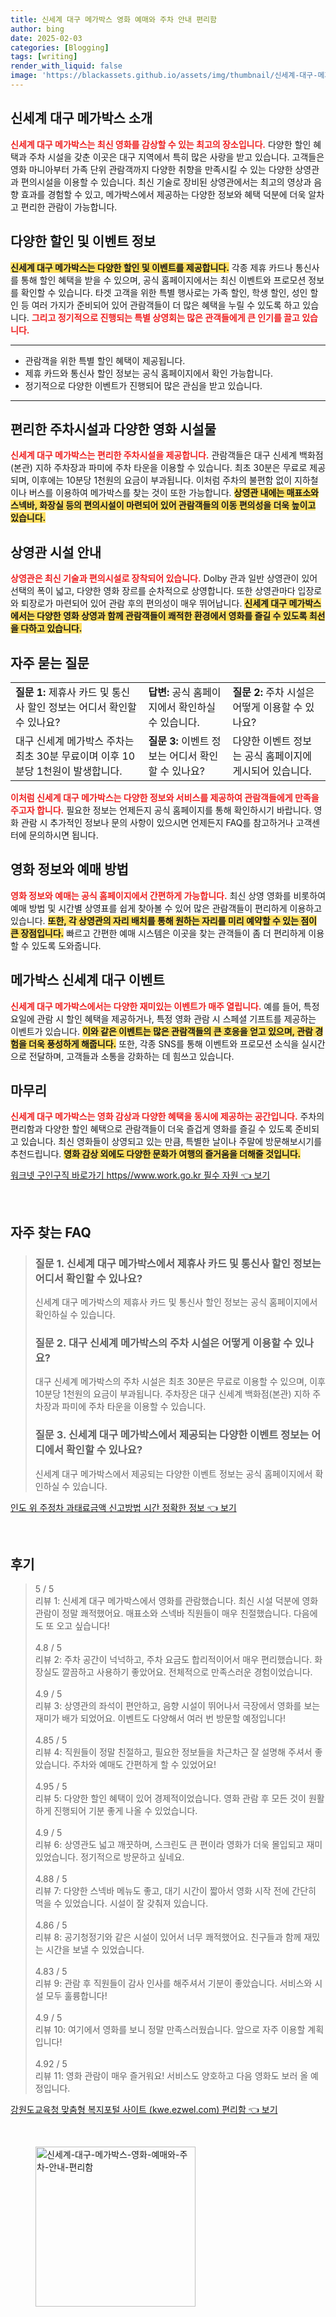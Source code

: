```yaml
---
title: 신세계 대구 메가박스 영화 예매와 주차 안내 편리함
author: bing
date: 2025-02-03
categories: [Blogging]
tags: [writing]
render_with_liquid: false
image: 'https://blackassets.github.io/assets/img/thumbnail/신세계-대구-메가박스-영화-예매와-주차-안내-편리함.webp'
---
```



<h2 id='신세계 대구 메가박스 소개'>신세계 대구 메가박스 소개</h2>

<p><b><span style="color: #ee2323;">신세계 대구 메가박스는 최신 영화를 감상할 수 있는 최고의 장소입니다.</span></b> 다양한 할인 혜택과 주차 시설을 갖춘 이곳은 대구 지역에서 특히 많은 사랑을 받고 있습니다. 고객들은 영화 마니아부터 가족 단위 관람객까지 다양한 취향을 만족시킬 수 있는 다양한 상영관과 편의시설을 이용할 수 있습니다. 최신 기술로 장비된 상영관에서는 최고의 영상과 음향 효과를 경험할 수 있고, 메가박스에서 제공하는 다양한 정보와 혜택 덕분에 더욱 알차고 편리한 관람이 가능합니다.</p>

<h2 id='다양한 할인 및 이벤트 정보'>다양한 할인 및 이벤트 정보</h2>

<p><b><span style="background-color: #ffe066;">신세계 대구 메가박스는 다양한 할인 및 이벤트를 제공합니다.</span></b> 각종 제휴 카드나 통신사를 통해 할인 혜택을 받을 수 있으며, 공식 홈페이지에서는 최신 이벤트와 프로모션 정보를 확인할 수 있습니다. 타겟 고객을 위한 특별 행사로는 가족 할인, 학생 할인, 성인 할인 등 여러 가지가 준비되어 있어 관람객들이 더 많은 혜택을 누릴 수 있도록 하고 있습니다. <b><span style="color: #ee2323;">그리고 정기적으로 진행되는 특별 상영회는 많은 관객들에게 큰 인기를 끌고 있습니다.</span></b></p>

<hr />

<ul>
    <li>관람객을 위한 특별 할인 혜택이 제공됩니다.</li>
    <li>제휴 카드와 통신사 할인 정보는 공식 홈페이지에서 확인 가능합니다.</li>
    <li>정기적으로 다양한 이벤트가 진행되어 많은 관심을 받고 있습니다.</li>
</ul>

<hr />

<h2 id='편리한 주차시설과 다양한 영화 시설물'>편리한 주차시설과 다양한 영화 시설물</h2>

<p><b><span style="color: #ee2323;">신세계 대구 메가박스는 편리한 주차시설을 제공합니다.</span></b> 관람객들은 대구 신세계 백화점(본관) 지하 주차장과 파미에 주차 타운을 이용할 수 있습니다. 최초 30분은 무료로 제공되며, 이후에는 10분당 1천원의 요금이 부과됩니다. 이처럼 주차의 불편함 없이 지하철이나 버스를 이용하여 메가박스를 찾는 것이 또한 가능합니다. <b><span style="background-color: #ffe066;">상영관 내에는 매표소와 스넥바, 화장실 등의 편의시설이 마련되어 있어 관람객들의 이동 편의성을 더욱 높이고 있습니다.</span></b></p>

<h2 id='상영관 시설 안내'>상영관 시설 안내</h2>

<p><b><span style="color: #ee2323;">상영관은 최신 기술과 편의시설로 장착되어 있습니다.</span></b> Dolby 관과 일반 상영관이 있어 선택의 폭이 넓고, 다양한 영화 장르를 순차적으로 상영합니다. 또한 상영관마다 입장로와 퇴장로가 마련되어 있어 관람 후의 편의성이 매우 뛰어납니다. <b><span style="background-color: #ffe066;">신세계 대구 메가박스에서는 다양한 영화 상영과 함께 관람객들이 쾌적한 환경에서 영화를 즐길 수 있도록 최선을 다하고 있습니다.</span></b></p>

<h2 id='자주 묻는 질문'>자주 묻는 질문</h2>

<table>
    <tr>
        <td><b>질문 1:</b> 제휴사 카드 및 통신사 할인 정보는 어디서 확인할 수 있나요?</td>
        <td><b>답변:</b> 공식 홈페이지에서 확인하실 수 있습니다.</td>
        <td><b>질문 2:</b> 주차 시설은 어떻게 이용할 수 있나요?</td>
    </tr>
    <tr>
        <td>대구 신세계 메가박스 주차는 최초 30분 무료이며 이후 10분당 1천원이 발생합니다.</td>
        <td><b>질문 3:</b> 이벤트 정보는 어디서 확인할 수 있나요?</td>
        <td>다양한 이벤트 정보는 공식 홈페이지에 게시되어 있습니다.</td>
    </tr>
</table>

<p><b><span style="color: #ee2323;">이처럼 신세계 대구 메가박스는 다양한 정보와 서비스를 제공하여 관람객들에게 만족을 주고자 합니다.</span></b> 필요한 정보는 언제든지 공식 홈페이지를 통해 확인하시기 바랍니다. 영화 관람 시 추가적인 정보나 문의 사항이 있으시면 언제든지 FAQ를 참고하거나 고객센터에 문의하시면 됩니다.</p>

<h2 id='영화 정보와 예매 방법'>영화 정보와 예매 방법</h2>

<p><b><span style="color: #ee2323;">영화 정보와 예매는 공식 홈페이지에서 간편하게 가능합니다.</span></b> 최신 상영 영화를 비롯하여 예매 방법 및 시간별 상영표를 쉽게 찾아볼 수 있어 많은 관람객들이 편리하게 이용하고 있습니다. <b><span style="background-color: #ffe066;">또한, 각 상영관의 자리 배치를 통해 원하는 자리를 미리 예약할 수 있는 점이 큰 장점입니다.</span></b> 빠르고 간편한 예매 시스템은 이곳을 찾는 관객들이 좀 더 편리하게 이용할 수 있도록 도와줍니다.</p>

<h2 id='메가박스 신세계 대구 이벤트'>메가박스 신세계 대구 이벤트</h2>

<p><b><span style="color: #ee2323;">신세계 대구 메가박스에서는 다양한 재미있는 이벤트가 매주 열립니다.</span></b> 예를 들어, 특정 요일에 관람 시 할인 혜택을 제공하거나, 특정 영화 관람 시 스페셜 기프트를 제공하는 이벤트가 있습니다. <b><span style="background-color: #ffe066;">이와 같은 이벤트는 많은 관람객들의 큰 호응을 얻고 있으며, 관람 경험을 더욱 풍성하게 해줍니다.</span></b> 또한, 각종 SNS를 통해 이벤트와 프로모션 소식을 실시간으로 전달하며, 고객들과 소통을 강화하는 데 힘쓰고 있습니다.</p>

<h2 id='마무리'>마무리</h2>

<p><b><span style="color: #ee2323;">신세계 대구 메가박스는 영화 감상과 다양한 혜택을 동시에 제공하는 공간입니다.</span></b> 주차의 편리함과 다양한 할인 혜택으로 관람객들이 더욱 즐겁게 영화를 즐길 수 있도록 준비되고 있습니다. 최신 영화들이 상영되고 있는 만큼, 특별한 날이나 주말에 방문해보시기를 추천드립니다. <b><span style="background-color: #ffe066;">영화 감상 외에도 다양한 문화가 여행의 즐거움을 더해줄 것입니다.</span></b></p>


<p><a class="click-button" title="워크넷 구인구직 바로가기 https//www.work.go.kr 필수 자원" href="https://blackassets.github.io/posts/%EC%9B%8C%ED%81%AC%EB%84%B7-%EA%B5%AC%EC%9D%B8%EA%B5%AC%EC%A7%81-%EB%B0%94%EB%A1%9C%EA%B0%80%EA%B8%B0-httpswww.work.go.kr-%ED%95%84%EC%88%98-%EC%9E%90%EC%9B%90/" rel="dofollow">워크넷 구인구직 바로가기 https//www.work.go.kr 필수 자원 👈 보기</a></p><br>
<h2 id='자주_찾는_FAQ'>자주 찾는 FAQ</h2>
<div itemscope="" itemtype="https://schema.org/FAQPage"> 
<blockquote> 
<div itemscope="" itemprop="mainEntity" itemtype="https://schema.org/Question"> 
<h3 itemprop="name">질문 1. 신세계 대구 메가박스에서 제휴사 카드 및 통신사 할인 정보는 어디서 확인할 수 있나요?</h3> 
<div itemscope="" itemprop="acceptedAnswer" itemtype="https://schema.org/Answer"> 
<span itemprop="text"> 
<p>신세계 대구 메가박스의 제휴사 카드 및 통신사 할인 정보는 공식 홈페이지에서 확인하실 수 있습니다.</p> 
</span> 
</div> 
</div> 

<div itemscope="" itemprop="mainEntity" itemtype="https://schema.org/Question"> 
<h3 itemprop="name">질문 2. 대구 신세계 메가박스의 주차 시설은 어떻게 이용할 수 있나요?</h3> 
<div itemscope="" itemprop="acceptedAnswer" itemtype="https://schema.org/Answer"> 
<span itemprop="text"> 
<p>대구 신세계 메가박스의 주차 시설은 최초 30분은 무료로 이용할 수 있으며, 이후 10분당 1천원의 요금이 부과됩니다. 주차장은 대구 신세계 백화점(본관) 지하 주차장과 파미에 주차 타운을 이용할 수 있습니다.</p> 
</span> 
</div> 
</div> 

<div itemscope="" itemprop="mainEntity" itemtype="https://schema.org/Question"> 
<h3 itemprop="name">질문 3. 신세계 대구 메가박스에서 제공되는 다양한 이벤트 정보는 어디에서 확인할 수 있나요?</h3> 
<div itemscope="" itemprop="acceptedAnswer" itemtype="https://schema.org/Answer"> 
<span itemprop="text"> 
<p>신세계 대구 메가박스에서 제공되는 다양한 이벤트 정보는 공식 홈페이지에서 확인하실 수 있습니다.</p> 
</span> 
</div> 
</div> 

</blockquote> 
</div>
<p><a class="click-button" title="인도 위 주정차 과태료금액 신고방법 시간 정확한 정보" href="https://blackassets.github.io/posts/%EC%9D%B8%EB%8F%84-%EC%9C%84-%EC%A3%BC%EC%A0%95%EC%B0%A8-%EA%B3%BC%ED%83%9C%EB%A3%8C%EA%B8%88%EC%95%A1-%EC%8B%A0%EA%B3%A0%EB%B0%A9%EB%B2%95-%EC%8B%9C%EA%B0%84-%EC%A0%95%ED%99%95%ED%95%9C-%EC%A0%95%EB%B3%B4/" rel="dofollow">인도 위 주정차 과태료금액 신고방법 시간 정확한 정보 👈 보기</a></p><br>
<h2 id='후기'>후기</h2>
<div itemscope itemtype="https://schema.org/Product">
  <blockquote>
  <div itemprop="review" itemscope itemtype="https://schema.org/Review">
      <div itemprop="reviewRating" itemscope itemtype="https://schema.org/Rating"> <span itemprop="ratingValue">5</span> / <span itemprop="bestRating">5</span> </div>
      <span itemprop="reviewBody">리뷰 1: 신세계 대구 메가박스에서 영화를 관람했습니다. 최신 시설 덕분에 영화 관람이 정말 쾌적했어요. 매표소와 스넥바 직원들이 매우 친절했습니다. 다음에도 또 오고 싶습니다!</span>
  </div>
  <br>
  <div itemprop="review" itemscope itemtype="https://schema.org/Review">
      <div itemprop="reviewRating" itemscope itemtype="https://schema.org/Rating"> <span itemprop="ratingValue">4.8</span> / <span itemprop="bestRating">5</span> </div>
      <span itemprop="reviewBody">리뷰 2: 주차 공간이 넉넉하고, 주차 요금도 합리적이어서 매우 편리했습니다. 화장실도 깔끔하고 사용하기 좋았어요. 전체적으로 만족스러운 경험이었습니다.</span>
  </div>
  <br>
  <div itemprop="review" itemscope itemtype="https://schema.org/Review">
      <div itemprop="reviewRating" itemscope itemtype="https://schema.org/Rating"> <span itemprop="ratingValue">4.9</span> / <span itemprop="bestRating">5</span> </div>
      <span itemprop="reviewBody">리뷰 3: 상영관의 좌석이 편안하고, 음향 시설이 뛰어나서 극장에서 영화를 보는 재미가 배가 되었어요. 이벤트도 다양해서 여러 번 방문할 예정입니다!</span>
  </div>
  <br>
  <div itemprop="review" itemscope itemtype="https://schema.org/Review">
      <div itemprop="reviewRating" itemscope itemtype="https://schema.org/Rating"> <span itemprop="ratingValue">4.85</span> / <span itemprop="bestRating">5</span> </div>
      <span itemprop="reviewBody">리뷰 4: 직원들이 정말 친절하고, 필요한 정보들을 차근차근 잘 설명해 주셔서 좋았습니다. 주차와 예매도 간편하게 할 수 있었어요!</span>
  </div>
  <br>
  <div itemprop="review" itemscope itemtype="https://schema.org/Review">
      <div itemprop="reviewRating" itemscope itemtype="https://schema.org/Rating"> <span itemprop="ratingValue">4.95</span> / <span itemprop="bestRating">5</span> </div>
      <span itemprop="reviewBody">리뷰 5: 다양한 할인 혜택이 있어 경제적이었습니다. 영화 관람 후 모든 것이 원활하게 진행되어 기분 좋게 나올 수 있었습니다.</span>
  </div>
  <br>
  <div itemprop="review" itemscope itemtype="https://schema.org/Review">
      <div itemprop="reviewRating" itemscope itemtype="https://schema.org/Rating"> <span itemprop="ratingValue">4.9</span> / <span itemprop="bestRating">5</span> </div>
      <span itemprop="reviewBody">리뷰 6: 상영관도 넓고 깨끗하며, 스크린도 큰 편이라 영화가 더욱 몰입되고 재미있었습니다. 정기적으로 방문하고 싶네요.</span>
  </div>
  <br>
  <div itemprop="review" itemscope itemtype="https://schema.org/Review">
      <div itemprop="reviewRating" itemscope itemtype="https://schema.org/Rating"> <span itemprop="ratingValue">4.88</span> / <span itemprop="bestRating">5</span> </div>
      <span itemprop="reviewBody">리뷰 7: 다양한 스넥바 메뉴도 좋고, 대기 시간이 짧아서 영화 시작 전에 간단히 먹을 수 있었습니다. 시설이 잘 갖춰져 있습니다.</span>
  </div>
  <br>
  <div itemprop="review" itemscope itemtype="https://schema.org/Review">
      <div itemprop="reviewRating" itemscope itemtype="https://schema.org/Rating"> <span itemprop="ratingValue">4.86</span> / <span itemprop="bestRating">5</span> </div>
      <span itemprop="reviewBody">리뷰 8: 공기청정기와 같은 시설이 있어서 너무 쾌적했어요. 친구들과 함께 재밌는 시간을 보낼 수 있었습니다.</span>
  </div>
  <br>
  <div itemprop="review" itemscope itemtype="https://schema.org/Review">
      <div itemprop="reviewRating" itemscope itemtype="https://schema.org/Rating"> <span itemprop="ratingValue">4.83</span> / <span itemprop="bestRating">5</span> </div>
      <span itemprop="reviewBody">리뷰 9: 관람 후 직원들이 감사 인사를 해주셔서 기분이 좋았습니다. 서비스와 시설 모두 훌륭합니다!</span>
  </div>
  <br>
  <div itemprop="review" itemscope itemtype="https://schema.org/Review">
      <div itemprop="reviewRating" itemscope itemtype="https://schema.org/Rating"> <span itemprop="ratingValue">4.9</span> / <span itemprop="bestRating">5</span> </div>
      <span itemprop="reviewBody">리뷰 10: 여기에서 영화를 보니 정말 만족스러웠습니다. 앞으로 자주 이용할 계획입니다!</span>
  </div>
  <br>
  <div itemprop="review" itemscope itemtype="https://schema.org/Review">
      <div itemprop="reviewRating" itemscope itemtype="https://schema.org/Rating"> <span itemprop="ratingValue">4.92</span> / <span itemprop="bestRating">5</span> </div>
      <span itemprop="reviewBody">리뷰 11: 영화 관람이 매우 즐거워요! 서비스도 양호하고 다음 영화도 보러 올 예정입니다.</span>
  </div>
  </blockquote>
</div>
<p><a class="click-button" title="강원도교육청 맞춤형 복지포털 사이트 (kwe.ezwel.com) 편리함" href="https://blackassets.github.io/posts/%EA%B0%95%EC%9B%90%EB%8F%84%EA%B5%90%EC%9C%A1%EC%B2%AD-%EB%A7%9E%EC%B6%A4%ED%98%95-%EB%B3%B5%EC%A7%80%ED%8F%AC%ED%84%B8-%EC%82%AC%EC%9D%B4%ED%8A%B8-(kwe.ezwel.com)-%ED%8E%B8%EB%A6%AC%ED%95%A8/" rel="dofollow">강원도교육청 맞춤형 복지포털 사이트 (kwe.ezwel.com) 편리함 👈 보기</a></p><br>
<figure class="image"><img src="https://blackassets.github.io/assets/img/thumbnail/신세계-대구-메가박스-영화-예매와-주차-안내-편리함.webp" alt="신세계-대구-메가박스-영화-예매와-주차-안내-편리함" width="256" height="256"></figure>